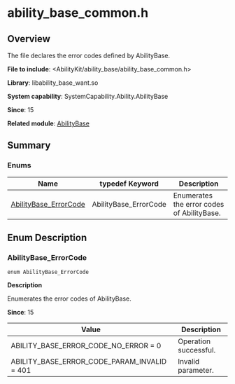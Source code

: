 # ability_base_common.h

## Overview

The file declares the error codes defined by AbilityBase.

**File to include**: <AbilityKit/ability_base/ability_base_common.h>

**Library**: libability_base_want.so

**System capability**: SystemCapability.Ability.AbilityBase

**Since**: 15

**Related module**: [AbilityBase](capi-abilitybase.md)

## Summary

### Enums

| Name| typedef Keyword| Description|
| -- | -- | -- |
| [AbilityBase_ErrorCode](#abilitybase_errorcode) | AbilityBase_ErrorCode | Enumerates the error codes of AbilityBase.|

## Enum Description

### AbilityBase_ErrorCode

```
enum AbilityBase_ErrorCode
```

**Description**

Enumerates the error codes of AbilityBase.

**Since**: 15

| Value| Description|
| -- | -- |
| ABILITY_BASE_ERROR_CODE_NO_ERROR = 0 | Operation successful.|
| ABILITY_BASE_ERROR_CODE_PARAM_INVALID = 401 | Invalid parameter.|
